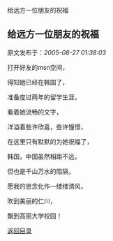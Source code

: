 给远方一位朋友的祝福
## 给远方一位朋友的祝福

 原文发布于：*2005-08-27 01:38:03*

打开好友的msn空间，

得知她已经在韩国了，

准备度过两年的留学生涯，

看着她流畅的文字，

洋溢着些许欣喜，些许憧憬，

在这里只有默默的为她祝福了，

 

韩国，中国虽然相距不远，

但也是千山万水的阻隔，

愿我的思念化作一缕缕清风，

吹到美丽的仁川，

飘到高丽大学校园！

[返回目录](index.html)
